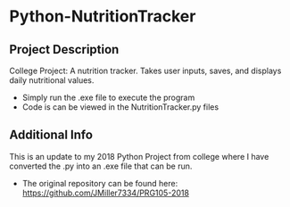 # Python-NutritionTracker
## Project Description
College Project: A nutrition tracker. Takes user inputs, saves, and displays daily nutritional values.
 * Simply run the .exe file to execute the program
 * Code is can be viewed in the NutritionTracker.py files


## Additional Info
This is an update to my 2018 Python Project from college where I have converted the .py into an .exe file that can be run.
  + The original repository can be found here: https://github.com/JMiller7334/PRG105-2018


